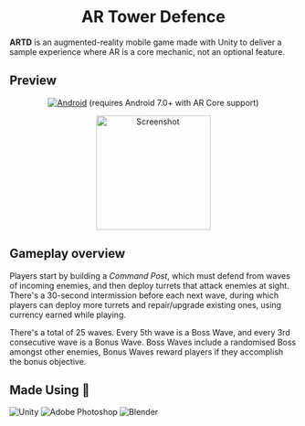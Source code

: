 <h1 id="title" align="center">AR Tower Defence</h1>

<p align="left"><b>ARTD</b> is an augmented-reality mobile game made with Unity to deliver a sample experience where AR is a core mechanic, not an optional feature.</p>

## Preview
<p align="center">
  <a href="https://github.com/crystalcheong/ARTD/releases/download/v1.1/ARTD.apk"><img alt="Android" src="https://img.shields.io/badge/Android-3DDC84?style=for-the-badge&logo=android&logoColor=white" /></a>&nbsp;(requires Android 7.0+ with AR Core support)
</p> 
<p align="center">
  <img src="https://github.com/crystalcheong/ARTD/blob/master/Screenshots/Mockup.png" alt="Screenshot" height="200"/>
</p>

## Gameplay overview
Players start by building a *Command Post*, which must defend from waves of incoming enemies, and then deploy turrets that attack enemies at sight. There's a 30-second intermission before each next wave, during which players can deploy more turrets and repair/upgrade existing ones, using currency earned while playing.

There's a total of 25 waves. Every 5th wave is a Boss Wave, and every 3rd consecutive wave is a Bonus Wave. Boss Waves include a randomised Boss amongst other enemies, Bonus Waves reward players if they accomplish the bonus objective.

## Made Using :wrench:

<img alt="Unity" src="https://img.shields.io/badge/unity%20-%23000000.svg?&style=for-the-badge&logo=unity&logoColor=white"/>
<img alt="Adobe Photoshop" src="https://img.shields.io/badge/adobe%20photoshop%20-%2331A8FF.svg?&style=for-the-badge&logo=adobe%20photoshop&logoColor=white"/>
<img alt="Blender" src="https://img.shields.io/badge/blender%20-%23F5792A.svg?&style=for-the-badge&logo=blender&logoColor=white"/>
